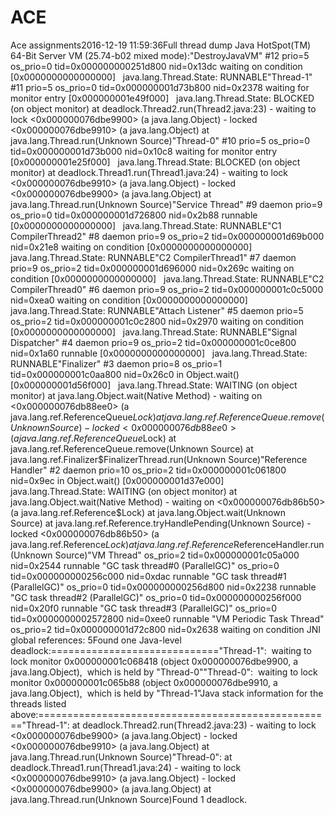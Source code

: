 # ACE
Ace assignments2016-12-19 11:59:36Full thread dump Java HotSpot(TM) 64-Bit Server VM (25.74-b02 mixed mode):"DestroyJavaVM" #12 prio=5 os_prio=0 tid=0x000000000251d800 nid=0x13dc waiting on condition [0x0000000000000000]   java.lang.Thread.State: RUNNABLE"Thread-1" #11 prio=5 os_prio=0 tid=0x000000001d73b800 nid=0x2378 waiting for monitor entry [0x000000001e49f000]   java.lang.Thread.State: BLOCKED (on object monitor) at deadlock.Thread2.run(Thread2.java:23) - waiting to lock <0x000000076dbe9900> (a java.lang.Object) - locked <0x000000076dbe9910> (a java.lang.Object) at java.lang.Thread.run(Unknown Source)"Thread-0" #10 prio=5 os_prio=0 tid=0x000000001d73b000 nid=0x10c8 waiting for monitor entry [0x000000001e25f000]   java.lang.Thread.State: BLOCKED (on object monitor) at deadlock.Thread1.run(Thread1.java:24) - waiting to lock <0x000000076dbe9910> (a java.lang.Object) - locked <0x000000076dbe9900> (a java.lang.Object) at java.lang.Thread.run(Unknown Source)"Service Thread" #9 daemon prio=9 os_prio=0 tid=0x000000001d726800 nid=0x2b88 runnable [0x0000000000000000]   java.lang.Thread.State: RUNNABLE"C1 CompilerThread2" #8 daemon prio=9 os_prio=2 tid=0x000000001d69b000 nid=0x21e8 waiting on condition [0x0000000000000000]   java.lang.Thread.State: RUNNABLE"C2 CompilerThread1" #7 daemon prio=9 os_prio=2 tid=0x000000001d696000 nid=0x269c waiting on condition [0x0000000000000000]   java.lang.Thread.State: RUNNABLE"C2 CompilerThread0" #6 daemon prio=9 os_prio=2 tid=0x000000001c0c5000 nid=0xea0 waiting on condition [0x0000000000000000]   java.lang.Thread.State: RUNNABLE"Attach Listener" #5 daemon prio=5 os_prio=2 tid=0x000000001c0c2800 nid=0x2970 waiting on condition [0x0000000000000000]   java.lang.Thread.State: RUNNABLE"Signal Dispatcher" #4 daemon prio=9 os_prio=2 tid=0x000000001c0ce800 nid=0x1a60 runnable [0x0000000000000000]   java.lang.Thread.State: RUNNABLE"Finalizer" #3 daemon prio=8 os_prio=1 tid=0x000000001c0aa800 nid=0x26c0 in Object.wait() [0x000000001d56f000]   java.lang.Thread.State: WAITING (on object monitor) at java.lang.Object.wait(Native Method) - waiting on <0x000000076db88ee0> (a java.lang.ref.ReferenceQueue$Lock) at java.lang.ref.ReferenceQueue.remove(Unknown Source) - locked <0x000000076db88ee0> (a java.lang.ref.ReferenceQueue$Lock) at java.lang.ref.ReferenceQueue.remove(Unknown Source) at java.lang.ref.Finalizer$FinalizerThread.run(Unknown Source)"Reference Handler" #2 daemon prio=10 os_prio=2 tid=0x000000001c061800 nid=0x9ec in Object.wait() [0x000000001d37e000]   java.lang.Thread.State: WAITING (on object monitor) at java.lang.Object.wait(Native Method) - waiting on <0x000000076db86b50> (a java.lang.ref.Reference$Lock) at java.lang.Object.wait(Unknown Source) at java.lang.ref.Reference.tryHandlePending(Unknown Source) - locked <0x000000076db86b50> (a java.lang.ref.Reference$Lock) at java.lang.ref.Reference$ReferenceHandler.run(Unknown Source)"VM Thread" os_prio=2 tid=0x000000001c05a000 nid=0x2544 runnable "GC task thread#0 (ParallelGC)" os_prio=0 tid=0x000000000256c000 nid=0xdac runnable "GC task thread#1 (ParallelGC)" os_prio=0 tid=0x000000000256d800 nid=0x2238 runnable "GC task thread#2 (ParallelGC)" os_prio=0 tid=0x000000000256f000 nid=0x20f0 runnable "GC task thread#3 (ParallelGC)" os_prio=0 tid=0x0000000002572800 nid=0xee0 runnable "VM Periodic Task Thread" os_prio=2 tid=0x000000001d72c800 nid=0x2638 waiting on condition JNI global references: 5Found one Java-level deadlock:============================="Thread-1":  waiting to lock monitor 0x000000001c068418 (object 0x000000076dbe9900, a java.lang.Object),  which is held by "Thread-0""Thread-0":  waiting to lock monitor 0x000000001c065b88 (object 0x000000076dbe9910, a java.lang.Object),  which is held by "Thread-1"Java stack information for the threads listed above:==================================================="Thread-1": at deadlock.Thread2.run(Thread2.java:23) - waiting to lock <0x000000076dbe9900> (a java.lang.Object) - locked <0x000000076dbe9910> (a java.lang.Object) at java.lang.Thread.run(Unknown Source)"Thread-0": at deadlock.Thread1.run(Thread1.java:24) - waiting to lock <0x000000076dbe9910> (a java.lang.Object) - locked <0x000000076dbe9900> (a java.lang.Object) at java.lang.Thread.run(Unknown Source)Found 1 deadlock.
